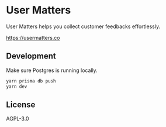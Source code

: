 # User Matters

User Matters helps you collect customer feedbacks effortlessly.

https://usermatters.co

## Development

Make sure Postgres is running locally.

```bash
yarn prisma db push
yarn dev
```

## License

AGPL-3.0
